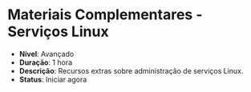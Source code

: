 # Materiais Complementares - Serviços Linux

- **Nível**: Avançado
- **Duração**: 1 hora
- **Descrição**: Recursos extras sobre administração de serviços Linux.
- **Status**: Iniciar agora
